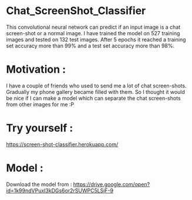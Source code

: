 # Chat_ScreenShot_Classifier
This convolutional neural network can predict if an input image is a chat screen-shot or a normal image. I have trained the model on 527 training images and tested on 132 test images. After 5 epochs it reached a training set accuracy more than 99% and a test set accuracy more than 98%. 

# Motivation : 
I have a couple of friends who used to send me a lot of chat screen-shots. Gradually my phone gallery became filled with them. So I thought it would be nice if I can make a model which can separate the chat screen-shots from other images for me :P 

# Try yourself :
https://screen-shot-classifier.herokuapp.com/

# Model :
Download the model from : https://drive.google.com/open?id=1k99ndVPuxI3kDGs6or2rSUWPC5LSjF-9

